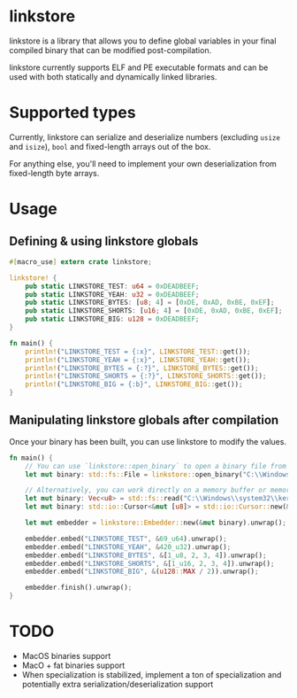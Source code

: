 # linkstore

linkstore is a library that allows you to define global variables in your final compiled binary that can be modified post-compilation.

linkstore currently supports ELF and PE executable formats and can be used with both statically and dynamically linked libraries.

# Supported types

Currently, linkstore can serialize and deserialize numbers (excluding `usize` and `isize`), `bool` and fixed-length arrays out of the box.

For anything else, you'll need to implement your own deserialization from fixed-length byte arrays.

# Usage

## Defining & using linkstore globals

```rust
#[macro_use] extern crate linkstore;

linkstore! {
    pub static LINKSTORE_TEST: u64 = 0xDEADBEEF;
    pub static LINKSTORE_YEAH: u32 = 0xDEADBEEF;
    pub static LINKSTORE_BYTES: [u8; 4] = [0xDE, 0xAD, 0xBE, 0xEF];
    pub static LINKSTORE_SHORTS: [u16; 4] = [0xDE, 0xAD, 0xBE, 0xEF];
    pub static LINKSTORE_BIG: u128 = 0xDEADBEEF;
}

fn main() {
    println!("LINKSTORE_TEST = {:x}", LINKSTORE_TEST::get());
    println!("LINKSTORE_YEAH = {:x}", LINKSTORE_YEAH::get());
    println!("LINKSTORE_BYTES = {:?}", LINKSTORE_BYTES::get());
    println!("LINKSTORE_SHORTS = {:?}", LINKSTORE_SHORTS::get());
    println!("LINKSTORE_BIG = {:b}", LINKSTORE_BIG::get());
}
```

## Manipulating linkstore globals after compilation

Once your binary has been built, you can use linkstore to modify the values.

```rust
fn main() {
	// You can use `linkstore::open_binary` to open a binary file from the filesystem.
    let mut binary: std::fs::File = linkstore::open_binary("C:\\Windows\\system32\\kernel32.dll").unwrap();

	// Alternatively, you can work directly on a memory buffer or memory-mapped file using a `std::io::Cursor`
	let mut binary: Vec<u8> = std::fs::read("C:\\Windows\\system32\\kernel32.dll").unwrap();
	let mut binary: std::io::Cursor<&mut [u8]> = std::io::Cursor::new(&mut binary);

    let mut embedder = linkstore::Embedder::new(&mut binary).unwrap();

    embedder.embed("LINKSTORE_TEST", &69_u64).unwrap();
    embedder.embed("LINKSTORE_YEAH", &420_u32).unwrap();
    embedder.embed("LINKSTORE_BYTES", &[1_u8, 2, 3, 4]).unwrap();
    embedder.embed("LINKSTORE_SHORTS", &[1_u16, 2, 3, 4]).unwrap();
    embedder.embed("LINKSTORE_BIG", &(u128::MAX / 2)).unwrap();

    embedder.finish().unwrap();
}
```

# TODO

* MacOS binaries support
* MacO + fat binaries support
* When specialization is stabilized, implement a ton of specialization and potentially extra serialization/deserialization support